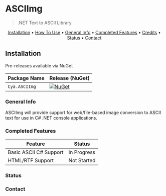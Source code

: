 # ASCIImg
> .NET Text to ASCII Library
<p align="center">
  <a href="#installation">Installation</a> •
  <a href="#how-to-use">How To Use</a> •
  <a href="#general-info">General Info</a> •
  <a href="#completed-features">Completed Features</a> •
  <a href="#credits">Credits</a> •
  <a href="#status">Status</a> •
  <a href="#contact">Contact</a>
</p>

## Installation 

Pre-releases available via NuGet

| Package Name                   | Release (NuGet) |
|--------------------------------|-----------------|
| `Cya.ASCIImg`         | [![NuGet](https://img.shields.io/nuget/vpre/Cya.ASCIImg)](https://www.nuget.org/packages/Cya.ASCIImg/) |

### General Info
ASCIImg will provide support for web/file-based image conversion to ASCII text for use in C# .NET console applications.

### Completed Features
| Feature | Status |
| -- | -- |
| Basic ASCII C# Support | In Progress |
| HTML/RTF Support | Not Started |
### Status
### Contact
